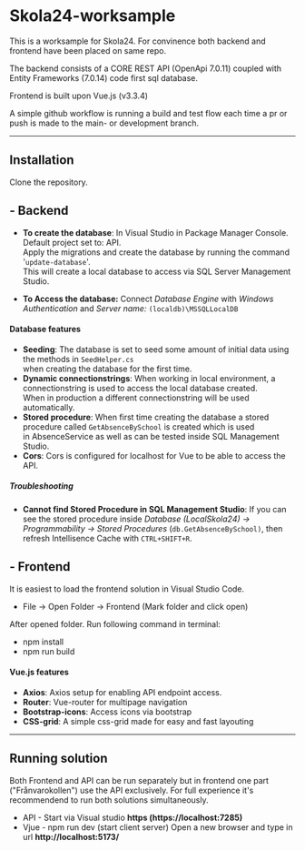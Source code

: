 # Skola24-worksample
This is a worksample for Skola24.
For convinence both backend and frontend have been placed on same repo.

The backend consists of a CORE REST API (OpenApi 7.0.11) coupled with Entity Frameworks (7.0.14) code first sql database.

Frontend is built upon Vue.js (v3.3.4)

A simple github workflow is running a build and test flow each time a pr or push is made to the main- or development branch.

---
## Installation
Clone the repository.


## - Backend
* **To create the database**: In Visual Studio in Package Manager Console. Default project set to: API.<br>
Apply the migrations and create the database by running the command '`update-database`'.<br>
This will create a local database to access via SQL Server Management Studio.

* **To Access the database:** Connect *Database Engine* with *Windows Authentication* and *Server name:* `(localdb)\MSSQLLocalDB`

#### Database features
* **Seeding**: The database is set to seed some amount of initial data using the methods in `SeedHelper.cs` <br>
when creating the database for the first time.
* **Dynamic connectionstrings**: When working in local environment, a connectionstring is used to access the local database created. <br>
When in production a different connectionstring will be used automatically.
* **Stored procedure**: When first time creating the database a stored procedure called `GetAbsenceBySchool` is created which is used<br>
in AbsenceService as well as can be tested inside SQL Management Studio.
* **Cors**: Cors is configured for localhost for Vue to be able to access the API.

##### Troubleshooting
* **Cannot find Stored Procedure in SQL Management Studio**: If you can see the stored procedure inside *Database (LocalSkola24) -> Programmability -> Stored Procedures* (`db.GetAbsenceBySchool)`, then refresh Intellisence Cache with `CTRL+SHIFT+R`.

## - Frontend
It is easiest to load the frontend solution in Visual Studio Code. 
- File -> Open Folder -> Frontend (Mark folder and click open)

After opened folder. Run following command in terminal:
* npm install
* npm run build

#### Vue.js features
* **Axios**: Axios setup for enabling API endpoint access.
* **Router**: Vue-router for multipage navigation
* **Bootstrap-icons**: Access icons via bootstrap
* **CSS-grid**: A simple css-grid made for easy and fast layouting

---
## Running solution
Both Frontend and API can be run separately but in frontend one part ("Frånvarokollen") use the API exclusively. For full experience it's recommendend to run both solutions simultaneously.
* API - Start via Visual studio **https (https://localhost:7285)**
* Vjue - npm run dev (start client server) Open a new browser and type in url **http://localhost:5173/**
